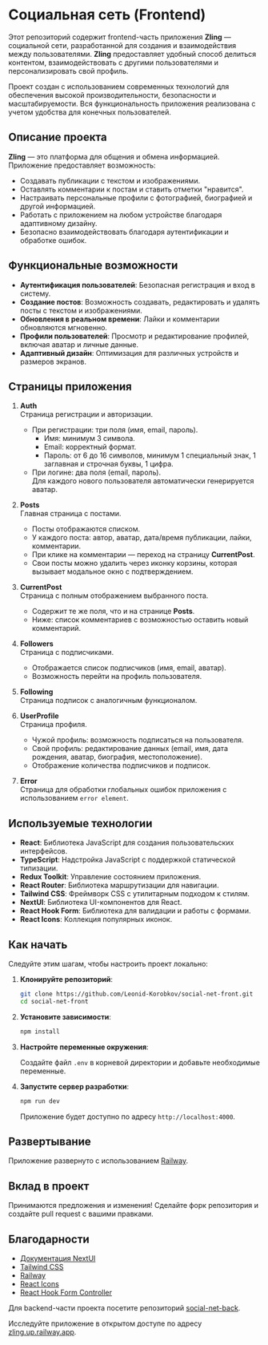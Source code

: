 # Социальная сеть (Frontend)

Этот репозиторий содержит frontend-часть приложения **Zling** — социальной сети, разработанной для создания и взаимодействия между пользователями. **Zling** предоставляет удобный способ делиться контентом, взаимодействовать с другими пользователями и персонализировать свой профиль.

Проект создан с использованием современных технологий для обеспечения высокой производительности, безопасности и масштабируемости. Вся функциональность приложения реализована с учетом удобства для конечных пользователей.

## Описание проекта

**Zling** — это платформа для общения и обмена информацией. Приложение предоставляет возможность:

- Создавать публикации с текстом и изображениями.
- Оставлять комментарии к постам и ставить отметки "нравится".
- Настраивать персональные профили с фотографией, биографией и другой информацией.
- Работать с приложением на любом устройстве благодаря адаптивному дизайну.
- Безопасно взаимодействовать благодаря аутентификации и обработке ошибок.

## Функциональные возможности

- **Аутентификация пользователей**: Безопасная регистрация и вход в систему.
- **Создание постов**: Возможность создавать, редактировать и удалять посты с текстом и изображениями.
- **Обновления в реальном времени**: Лайки и комментарии обновляются мгновенно.
- **Профили пользователей**: Просмотр и редактирование профилей, включая аватар и личные данные.
- **Адаптивный дизайн**: Оптимизация для различных устройств и размеров экранов.

## Страницы приложения

1. **Auth**  
   Страница регистрации и авторизации.  
   - При регистрации: три поля (имя, email, пароль).  
     - Имя: минимум 3 символа.  
     - Email: корректный формат.  
     - Пароль: от 6 до 16 символов, минимум 1 специальный знак, 1 заглавная и строчная буквы, 1 цифра.  
   - При логине: два поля (email, пароль).  
   Для каждого нового пользователя автоматически генерируется аватар.

2. **Posts**  
   Главная страница с постами.  
   - Посты отображаются списком.  
   - У каждого поста: автор, аватар, дата/время публикации, лайки, комментарии.  
   - При клике на комментарии — переход на страницу **CurrentPost**.  
   - Свои посты можно удалить через иконку корзины, которая вызывает модальное окно с подтверждением.

3. **CurrentPost**  
   Страница с полным отображением выбранного поста.  
   - Содержит те же поля, что и на странице **Posts**.  
   - Ниже: список комментариев с возможностью оставить новый комментарий.

4. **Followers**  
   Страница с подписчиками.  
   - Отображается список подписчиков (имя, email, аватар).  
   - Возможность перейти на профиль пользователя.

5. **Following**  
   Страница подписок с аналогичным функционалом.

6. **UserProfile**  
   Страница профиля.  
   - Чужой профиль: возможность подписаться на пользователя.  
   - Свой профиль: редактирование данных (email, имя, дата рождения, аватар, биография, местоположение).  
   - Отображение количества подписчиков и подписок.

7. **Error**  
   Страница для обработки глобальных ошибок приложения с использованием `error element`.

## Используемые технологии

- **React**: Библиотека JavaScript для создания пользовательских интерфейсов.
- **TypeScript**: Надстройка JavaScript с поддержкой статической типизации.
- **Redux Toolkit**: Управление состоянием приложения.
- **React Router**: Библиотека маршрутизации для навигации.
- **Tailwind CSS**: Фреймворк CSS с утилитарным подходом к стилям.
- **NextUI**: Библиотека UI-компонентов для React.
- **React Hook Form**: Библиотека для валидации и работы с формами.
- **React Icons**: Коллекция популярных иконок.

## Как начать

Следуйте этим шагам, чтобы настроить проект локально:

1. **Клонируйте репозиторий**:

   ```bash
   git clone https://github.com/Leonid-Korobkov/social-net-front.git
   cd social-net-front
   ```

2. **Установите зависимости**:

   ```bash
   npm install
   ```

3. **Настройте переменные окружения**:

   Создайте файл `.env` в корневой директории и добавьте необходимые переменные.

4. **Запустите сервер разработки**:

   ```bash
   npm run dev
   ```

   Приложение будет доступно по адресу `http://localhost:4000`.

## Развертывание

Приложение развернуто с использованием [Railway](https://railway.app/).

## Вклад в проект

Принимаются предложения и изменения! Сделайте форк репозитория и создайте pull request с вашими правками.

## Благодарности

- [Документация NextUI](https://nextui.org/docs/)
- [Tailwind CSS](https://tailwindcss.com/)
- [Railway](https://railway.app/)
- [React Icons](https://react-icons.github.io/react-icons/)
- [React Hook Form Controller](https://react-hook-form.com/docs/usecontroller/controller)

Для backend-части проекта посетите репозиторий [social-net-back](https://github.com/Leonid-Korobkov/social-net-back).

Исследуйте приложение в открытом доступе по адресу [zling.up.railway.app](https://zling.up.railway.app/).